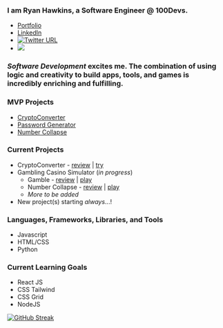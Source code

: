 ### I am Ryan Hawkins, a **Software Engineer** @ 100Devs. 

- [Portfolio](https://www.ryankhawkins.dev)
- [LinkedIn](https://www.linkedin.com/in/ryankhawkins/)
- [![Twitter URL](https://img.shields.io/twitter/url/https/twitter.com/bukotsunikki.svg?style=social&label=Follow%20%40f5devlife)](https://twitter.com/f5devlife)
- [![](https://www.codewars.com/users/RyanKHawkins/badges/small)](https://www.codewars.com/users/RyanKHawkins)


### _Software Development_ excites me. The combination of using logic and creativity to build apps, tools, and games is incredibly enriching and fulfilling.


### MVP Projects
- [CryptoConverter](https://github.com/RyanKHawkins/CryptoConverter)
- [Password Generator](https://github.com/RyanKHawkins/Password-Generator)
- [Number Collapse](https://github.com/RyanKHawkins/Hi-Low-Number-Collapse)



### Current Projects

- CryptoConverter - [review](https://github.com/RyanKHawkins/CryptoConverter) | [try](https://RyanKHawkins.github.io/CryptoConverter)
- Gambling Casino Simulator (_in progress_)
    - Gamble - [review](https://github.com/RyanKHawkins/Gamble) | [play](https://f5devlife.github.io/Gamble/)
    - Number Collapse - [review](https://github.com/RyanKHawkins/Hi-Low-Number-Collapse) | [play](https://f5devlife.github.io/Hi-Low-Number-Collapse/)
    - _More to be added_
- New project(s) starting *always*...!


### Languages, Frameworks, Libraries, and Tools
- Javascript
- HTML/CSS
- Python


### Current Learning Goals
- React JS
- CSS Tailwind
- CSS Grid 
- NodeJS


[![GitHub Streak](https://github-readme-streak-stats.herokuapp.com/?user=RyanKHawkins&theme=dark)](https://git.io/streak-stats)
